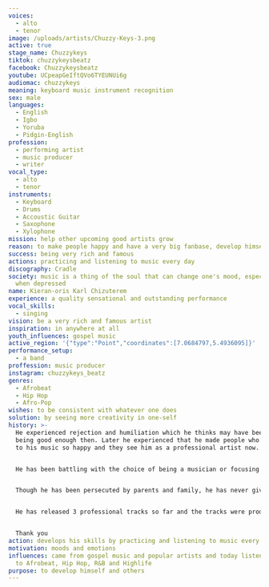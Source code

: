```yaml
---
voices:
  - alto
  - tenor
image: /uploads/artists/Chuzzy-Keys-3.png
active: true
stage_name: Chuzzykeys
tiktok: chuzzykeysbeatz
facebook: Chuzzykeysbeatz
youtube: UCpeapGeIftQVo6TYEUNUi6g
audiomac: chuzzykeys
meaning: keyboard music instrument recognition
sex: male
languages:
  - English
  - Igbo
  - Yoruba
  - Pidgin-English
profession:
  - performing artist
  - music producer
  - writer
vocal_type:
  - alto
  - tenor
instruments:
  - Keyboard
  - Drums
  - Accoustic Guitar
  - Saxophone
  - Xylophone
mission: help other upcoming good artists grow
reason: to make people happy and have a very big fanbase, develop himself and others
success: being very rich and famous
actions: practicing and listening to music every day
discography: Cradle
society: music is a thing of the soul that can change one's mood, especially
  when depressed
name: Kieran-oris Karl Chizuterem
experience: a quality sensational and outstanding performance
vocal_skills:
  - singing
vision: be a very rich and famous artist
inspiration: in anywhere at all
youth_influences: gospel music
active_region: '{"type":"Point","coordinates":[7.0684797,5.4936095]}'
performance_setup:
  - a band
proffession: music producer
instagram: chuzzykeys_beatz
genres:
  - Afrobeat
  - Hip Hop
  - Afro-Pop
wishes: to be consistent with whatever one does
solution: by seeing more creativity in one-self
history: >-
  He experienced rejection and humiliation which he thinks may have been for not
  being good enough then. Later he experienced that he made people who listened
  to his music so happy and they see him as a professional artist now. 


  He has been battling with the choice of being a musician or focusing on his course of civil engineering, which he studied in university. He is now ready for music full-time because that is where his passions and destiny are.


  Though he has been persecuted by parents and family, he has never given up because he knows that he is in line with his destiny. Following his consistency and hard work, his parents and family have finally accepted him and what he does now, because he has proven to them what it means to be a true musician with passion.


  He has released 3 professional tracks so far and the tracks were produced by himself in 2022. Chuzzykeys is looking forward to having his first ever album released.


  Thank you
action: develops his skills by practicing and listening to music every day
motivation: moods and emotions
influences: came from gospel music and popular artists and today listens mostly
  to Afrobeat, Hip Hop, R&B and Highlife
purpose: to develop himself and others
---
```

